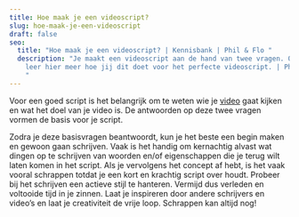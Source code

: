 ```yaml
---
title: Hoe maak je een videoscript?
slug: hoe-maak-je-een-videoscript
draft: false
seo:
  title: "Hoe maak je een videoscript? | Kennisbank | Phil & Flo "
  description: "Je maakt een videoscript aan de hand van twee vragen. Ontdek en
    leer hier meer hoe jij dit doet voor het perfecte videoscript. | Phil & Flo
    "
---
```

Voor een goed script is het belangrijk om te weten wie je [video](https://www.philenflo.nl/oplossingen/video-laten-maken/) gaat kijken en wat het doel van je video is. De antwoorden op deze twee vragen vormen de basis voor je script.

Zodra je deze basisvragen beantwoordt, kun je het beste een begin maken en gewoon gaan schrijven. Vaak is het handig om kernachtig alvast wat dingen op te schrijven van woorden en/of eigenschappen die je terug wilt laten komen in het script. Als je vervolgens het concept af hebt, is het vaak vooral schrappen totdat je een kort en krachtig script over houdt. Probeer bij het schrijven een actieve stijl te hanteren. Vermijd dus verleden en voltooide tijd in je zinnen. Laat je inspireren door andere schrijvers en video’s en laat je creativiteit de vrije loop. Schrappen kan altijd nog!